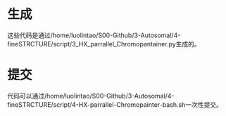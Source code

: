 # 生成
这些代码是通过/home/luolintao/S00-Github/3-Autosomal/4-fineSTRCTURE/script/3_HX_parrallel_Chromopantainer.py生成的。
# 提交
代码可以通过/home/luolintao/S00-Github/3-Autosomal/4-fineSTRCTURE/script/4-HX-parrallel-Chromopainter-bash.sh一次性提交。